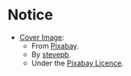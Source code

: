 # Notice

- [Cover Image](sar-hn-_-income-tax-fiscal-year-2023-2024-05-07.jpg):
    - From [Pixabay](https://pixabay.com/photos/income-tax-calculation-calculate-491626/).
    - By [stevepb](https://pixabay.com/users/stevepb-282134/).
    - Under the [Pixabay Licence](https://pixabay.com/service/terms/).
